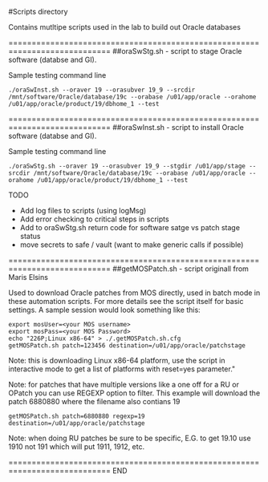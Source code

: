 #Scripts directory

Contains mutltipe scripts used in the lab to build out Oracle databases

============================================================================
##oraSwStg.sh - script to stage Oracle software (databse and GI).

Sample testing command line

`./oraSwInst.sh --oraver 19 --orasubver 19_9 --srcdir /mnt/software/Oracle/database/19c --orabase /u01/app/oracle --orahome /u01/app/oracle/product/19/dbhome_1 --test`

============================================================================
##oraSwInst.sh - script to install Oracle software (databse and GI).

Sample testing command line

`./oraSwStg.sh --oraver 19 --orasubver 19_9 --stgdir /u01/app/stage --srcdir /mnt/software/Oracle/database/19c --orabase /u01/app/oracle --orahome /u01/app/oracle/product/19/dbhome_1 --test`


TODO
- Add log files to scripts (using logMsg)
- Add error checking to critical steps in scripts
- Add to oraSwStg.sh return code for software satge vs patch stage status
- move secrets to safe / vault (want to make generic calls if possible)


============================================================================
##getMOSPatch.sh - script originall from Maris Elsins

Used to download Oracle patches from MOS directly, used in batch mode in these automation scripts.
For more details see the script itself for basic settings.
A sample session would look something like this:

```
export mosUser=<your MOS username>
export mosPass=<your MOS Password>
echo "226P;Linux x86-64" > ./.getMOSPatch.sh.cfg
getMOSPatch.sh patch=123456 destination=/u01/app/oracle/patchstage
```

Note: this is downloading Linux x86-64 platform, use the script in interactive mode to get a list of platforms with reset=yes parameter."

Note: for patches that have multiple versions like a one off for a RU or OPatch you can use REGEXP option to filter.
This example will download the patch 6880880 where the filename also contians 19

`getMOSPatch.sh patch=6880880 regexp=19 destination=/u01/app/oracle/patchstage`

Note: when doing RU patches be sure to be specific, E.G. to get 19.10 use 1910 not 191 which will put 1911, 1912, etc.


============================================================================
END
